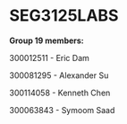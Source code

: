 # SEG3125LABS

<b>Group 19 members:</b>

300012511 - Eric Dam

300081295 - Alexander Su

300114058 - Kenneth Chen

300063843 - Symoom Saad
